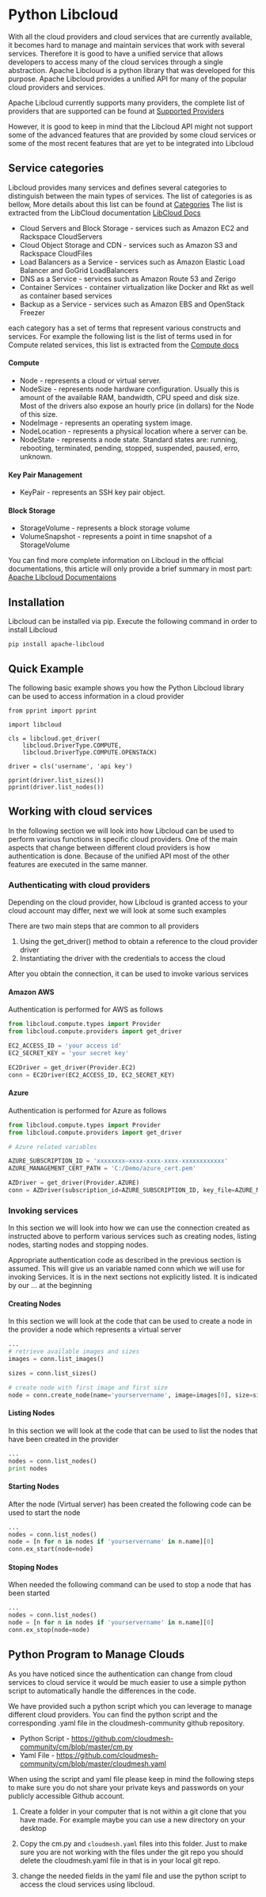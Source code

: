# Python Libcloud

With all the cloud providers and cloud services that are currently 
available, it becomes hard to manage and maintain services that work 
with several services. Therefore it is good to have a unified service 
that allows developers to access many of the cloud services through a 
single abstraction. Apache Libcloud is a python library that was 
developed for this purpose. Apache Libcloud provides a unified API for 
many of the popular cloud providers and services.
 
 
Apache Libcloud currently supports many providers, the complete list
of providers that are supported can be found at
[Supported Providers](https://libcloud.readthedocs.io/en/latest/supported_providers.html)
 
However, it is good to keep in mind that the Libcloud API might not
support some of the advanced features that are provided by some cloud 
services or some of the most recent features that are yet to be 
integrated into Libcloud

## Service categories

Libcloud provides many services and defines several categories to
distinguish between the main types of services. The list of categories
is as bellow, More details about this list can be found at
[Categories](https://libcloud.readthedocs.io/en/latest/index.html) The
list is extracted from the LibCloud documentation
[LibCloud Docs](https://libcloud.readthedocs.io/en/latest/index.html)

* Cloud Servers and Block Storage - services such as Amazon EC2 and 
  Rackspace CloudServers
* Cloud Object Storage and CDN - services such as Amazon S3 and 
  Rackspace CloudFiles
* Load Balancers as a Service - services such as Amazon Elastic 
  Load Balancer and GoGrid LoadBalancers
* DNS as a Service - services such as Amazon Route 53 and Zerigo
* Container Services - container virtualization like Docker and Rkt as
  well as container based services
* Backup as a Service - services such as Amazon EBS and OpenStack Freezer

each category has a set of terms that represent various constructs and
services. For example the following list is the list of terms used in
for Compute related services, this list is extracted from the
[Compute docs](https://libcloud.readthedocs.io/en/latest/compute/index.html)

#### Compute

* Node - represents a cloud or virtual server.
* NodeSize - represents node hardware configuration. Usually this is
 amount of the available RAM, bandwidth, CPU speed and disk size. 
 Most of the drivers also expose an hourly price (in dollars) for 
 the Node of this size.
* NodeImage - represents an operating system image.
* NodeLocation - represents a physical location where a server can be.
* NodeState - represents a node state. Standard states are: running, 
rebooting, terminated, pending, stopped, suspended, paused, erro, unknown.

#### Key Pair Management
* KeyPair - represents an SSH key pair object.

#### Block Storage

* StorageVolume - represents a block storage volume
* VolumeSnapshot - represents a point in time snapshot of a StorageVolume

You can find more complete information on Libcloud in the official
documentations, this article will only provide a brief summary in most
part:
[Apache Libcloud Documentaions](https://libcloud.readthedocs.io/en/latest/index.html)

## Installation

Libcloud can be installed via pip. Execute the following command in order
to install Libcloud

```console
pip install apache-libcloud
```

## Quick Example

The following basic example shows you how the Python Libcloud library
can be used to access information in a cloud provider

```code
from pprint import pprint

import libcloud

cls = libcloud.get_driver(
    libcloud.DriverType.COMPUTE,
    libcloud.DriverType.COMPUTE.OPENSTACK)

driver = cls('username', 'api key')

pprint(driver.list_sizes())
pprint(driver.list_nodes())
```

## Working with cloud services

In the following section we will look into how Libcloud can be used to
perform various functions in specific cloud providers. One of the main
aspects that change between different cloud providers is how
authentication is done. Because of the unified API most of the other
features are executed in the same manner.

### Authenticating with cloud providers

Depending on the cloud provider, how Libcloud is granted access to
your cloud account may differ, next we will look at some such examples

There are two main steps that are common to all providers

1. Using the get_driver() method to obtain a reference to the cloud
   provider driver
2. Instantiating the driver with the credentials to access the cloud

After you obtain the connection, it can be used to invoke various services



#### Amazon AWS

Authentication is performed for AWS as follows

```Python
from libcloud.compute.types import Provider
from libcloud.compute.providers import get_driver

EC2_ACCESS_ID = 'your access id'
EC2_SECRET_KEY = 'your secret key'

EC2Driver = get_driver(Provider.EC2)
conn = EC2Driver(EC2_ACCESS_ID, EC2_SECRET_KEY)
```

#### Azure

Authentication is performed for Azure as follows

```Python
from libcloud.compute.types import Provider
from libcloud.compute.providers import get_driver

# Azure related variables

AZURE_SUBSCRIPTION_ID = 'xxxxxxxx–xxxx-xxxx-xxxx-xxxxxxxxxxxx'
AZURE_MANAGEMENT_CERT_PATH = 'C:/Demo/azure_cert.pem'

AZDriver = get_driver(Provider.AZURE)
conn = AZDriver(subscription_id=AZURE_SUBSCRIPTION_ID, key_file=AZURE_MANAGEMENT_CERT_PATH)
``` 

### Invoking services
 
In this section we will look into how we can use the connection
created as instructed above to perform various services such as
creating nodes, listing nodes, starting nodes and stopping nodes.

Appropriate authentication code as described in the previous section
is assumed. This will give us an variable named conn which we will use
for invoking Services. It is in the next sections not explicitly
listed.  It is indicated by our ... at the beginning

#### Creating Nodes

In this section we will look at the code that can be used to create a
node in the provider a node which represents a virtual server

```Python
...
# retrieve available images and sizes
images = conn.list_images()

sizes = conn.list_sizes()

# create node with first image and first size
node = conn.create_node(name='yourservername', image=images[0], size=sizes[0])
```

#### Listing Nodes

In this section we will look at the code that can be used to list the
nodes that have been created in the provider

```Python
...
nodes = conn.list_nodes()
print nodes
```

#### Starting Nodes

After the node (Virtual server) has been created the following code can
be used to start the node

```Python
...
nodes = conn.list_nodes()
node = [n for n in nodes if 'yourservername' in n.name][0]
conn.ex_start(node=node)
```

#### Stoping Nodes

When needed the following command can be used to stop a node that has 
been started

```Python
...
nodes = conn.list_nodes()
node = [n for n in nodes if 'yourservername' in n.name][0]
conn.ex_stop(node=node)
```

## Python Program to Manage Clouds

As you have noticed since the authentication can change from cloud
services to cloud service it would be much easier to use a simple
python script to automatically handle the differences in the code.

We have provided such a python script which you can leverage to manage
different cloud providers. You can find the python script and the
corresponding .yaml file in the cloudmesh-community github repository.

* Python Script - <https://github.com/cloudmesh-community/cm/blob/master/cm.py>
* Yaml File - <https://github.com/cloudmesh-community/cm/blob/master/cloudmesh.yaml>

When using the script and yaml file please keep in mind the
following steps to make sure you do not share your private keys and
passwords on your publicly accessible Github account.

1. Create a folder in your computer that is not within a git clone
   that you have made. For example maybe you can use a new directory
   on your desktop

2. Copy the cm.py and `cloudmesh.yaml` files into this folder. Just to
   make sure you are not working with the files under the git repo you
   should delete the cloudmesh.yaml file in that is in your local git
   repo.

3. change the needed fields in the yaml file and use the python script
   to access the cloud services using libcloud.

